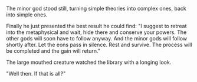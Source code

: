 The minor god stood still, turning simple theories into complex ones, back into simple ones.

Finally he just presented the best result he could find: "I suggest to retreat into the metaphysical and wait, hide there and conserve your powers. The other gods will soon have to follow anyway. And the minor gods will follow shortly after. Let the eons pass in silence. Rest and survive. The process will be completed and the gain will return."

The large mouthed creature watched the library with a longing look.

"Well then. If that is all?"